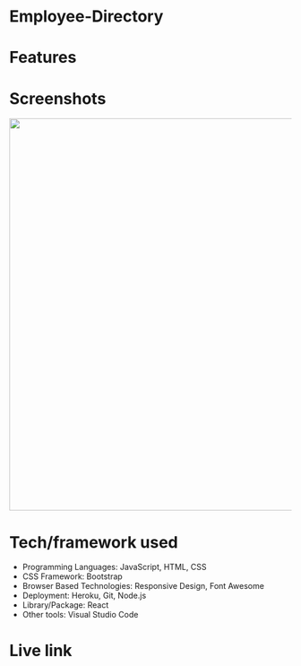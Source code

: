 # Employee-Directory

# Features

# Screenshots
<img src="./public/assets/demo/demo.gif" style="width: 700px">

# Tech/framework used
* Programming Languages: JavaScript, HTML, CSS
* CSS Framework: Bootstrap
* Browser Based Technologies: Responsive Design, Font Awesome
* Deployment: Heroku, Git, Node.js
* Library/Package: React
* Other tools: Visual Studio Code

# Live link
